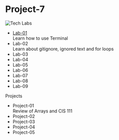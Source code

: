 # Project-7
![Tech](/Documents/cit281/p8/project7.png)
Labs
* [Lab-01](https://github.com/Alexs213/Lab-01.git)
  <br>Learn how to use Terminal
* Lab-02
   <br>Learn about gitignore, ignored text and for loops
* Lab-03
* Lab-04
* Lab-05
* Lab-06
* Lab-07
* Lab-08
* Lab-09

Projects
* Project-01
  <br>Review of Arrays and CIS 111
* Project-02
* Project-03
* Project-04
* Project-05
